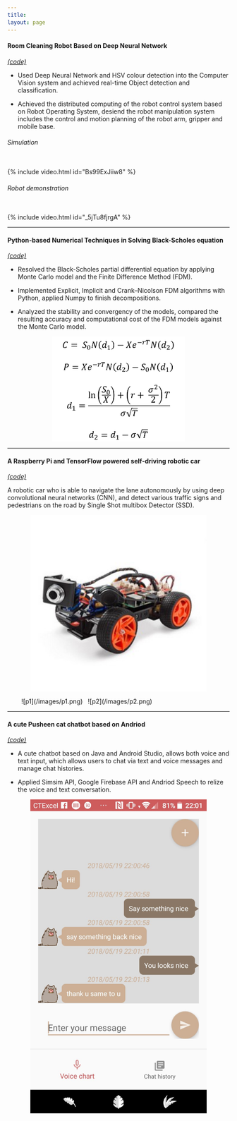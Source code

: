 ```yaml
---
title: 
layout: page
---
```


#### Room Cleaning Robot Based on Deep Neural Network 
[*(code)*](https://github.com/jiajia-404/TydingUpProject)

- Used Deep Neural Network and HSV colour detection into the Computer Vision system and achieved real-time Object detection and classification.

- Achieved the distributed computing of the robot control system based on Robot Operating System, desiend the robot manipulation system includes the control and motion planning of the robot arm, gripper and mobile base.

###### Simulation 
<br />
{% include video.html id="Bs99ExJiiw8" %}
<br />

###### Robot demonstration 
<br /> 
{% include video.html id="_5jTu8fjrgA" %}

---
#### Python-based Numerical Techniques in Solving Black-Scholes equation 
[*(code)*](https://github.com/jiajia-404/JJM_Bachelor_FYP)
- Resolved the Black-Scholes partial differential equation by applying Monte Carlo model and the Finite Difference Method (FDM).

- Implemented Explicit, Implicit and Crank–Nicolson FDM algorithms with Python, applied Numpy to finish decompositions.

- Analyzed the stability and convergency of the models, compared the resulting accuracy and computational cost of the FDM models against the Monte Carlo model.
<p align="center">
  <img align="middle" src="/images/bs.png" alt="BSE" width="300"/>
</p>

---
#### A Raspberry Pi and TensorFlow powered self-driving robotic car 
[*(code)*](https://github.com/jiajia-404/Self_driving_PiCar)

A robotic car who is able to navigate the lane autonomously by using deep convolutional neural networks (CNN), and detect various traffic signs and pedestrians on the road by Single Shot multibox Detector (SSD).
<p align="center">
  <img align="middle" src="/images/Picar.jpg" alt="picar" width="400"/>
</p>
&nbsp; &nbsp; &nbsp; &nbsp; ![p1](/images/p1.png) &nbsp; ![p2](/images/p2.png)

---
#### A cute Pusheen cat chatbot based on Andriod 
[*(code)*](https://github.com/jiajia-404/Mr.Meow)
- A cute chatbot based on Java and Android Studio, allows both voice and text input, which allows users to chat via text and voice messages and manage chat histories.

- Applied Simsim API, Google Firebase API and Andriod Speech to relize the voice and text conversation.
<p align="center">
  <img align="middle" src="/images/chat_page.jpg" alt="chatpage" width="400"/>
</p>




